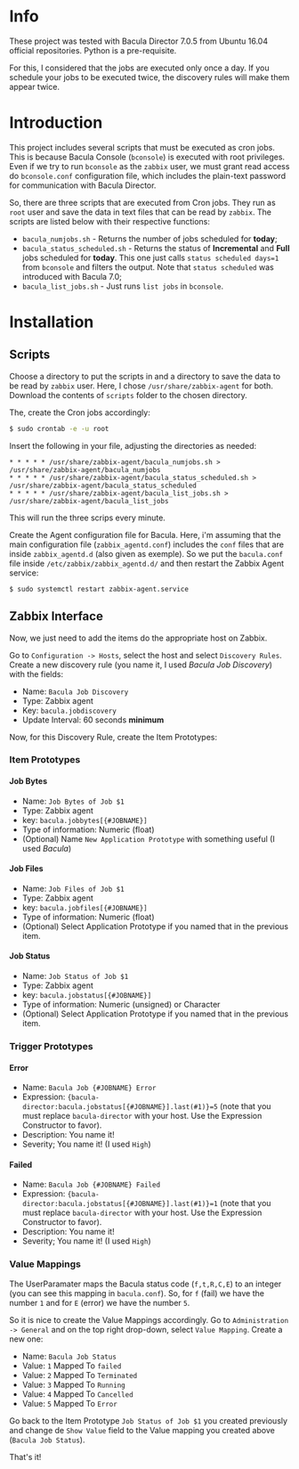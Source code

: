 # Info

These project was tested with Bacula Director 7.0.5 from Ubuntu 16.04 official repositories.
Python is a pre-requisite.

For this, I considered that the jobs are executed only once a day.
If you schedule your jobs to be executed twice, the discovery rules will make them appear twice.

# Introduction

This project includes several scripts that must be executed as cron jobs.
This is because Bacula Console (`bconsole`) is executed with root privileges. Even if we try to run `bconsole` as
the `zabbix` user, we must grant read access do `bconsole.conf` configuration file, which includes the plain-text
password for communication with Bacula Director.

So, there are three scripts that are executed from Cron jobs. They run as `root` user and save the data in text files that
can be read by `zabbix`.
The scripts are listed below with their respective functions:

* `bacula_numjobs.sh` - Returns the number of jobs scheduled for **today**;
* `bacula_status_scheduled.sh` - Returns the status of **Incremental** and **Full** jobs scheduled for **today**. This one
just calls `status scheduled days=1` from `bconsole` and filters the output. Note that `status scheduled` was introduced with
Bacula 7.0;
* `bacula_list_jobs.sh` - Just runs `list jobs` in `bconsole`.

# Installation

## Scripts

Choose a directory to put the scripts in and a directory to save the data to be read by `zabbix` user.
Here, I chose `/usr/share/zabbix-agent` for both.
Download the contents of `scripts` folder to the chosen directory.

The, create the Cron jobs accordingly:

```bash
$ sudo crontab -e -u root
```
Insert the following in your file, adjusting the directories as needed:

```cron
* * * * * /usr/share/zabbix-agent/bacula_numjobs.sh > /usr/share/zabbix-agent/bacula_numjobs
* * * * * /usr/share/zabbix-agent/bacula_status_scheduled.sh > /usr/share/zabbix-agent/bacula_status_scheduled
* * * * * /usr/share/zabbix-agent/bacula_list_jobs.sh > /usr/share/zabbix-agent/bacula_list_jobs
```

This will run the three scrips every minute.

Create the Agent configuration file for Bacula. 
Here, i'm assuming that the main configuration file (`zabbix_agentd.conf`) includes the `conf` files that are inside
`zabbix_agentd.d` (also given as exemple).
So we put the `bacula.conf` file inside `/etc/zabbix/zabbix_agentd.d/` and then restart the Zabbix Agent service:

```
$ sudo systemctl restart zabbix-agent.service
```

## Zabbix Interface

Now, we just need to add the items do the appropriate host on Zabbix.

Go to `Configuration -> Hosts`, select the host and select `Discovery Rules`.
Create a new discovery rule (you name it, I used *Bacula Job Discovery*) with the fields:

* Name: `Bacula Job Discovery`
* Type: Zabbix agent
* Key: `bacula.jobdiscovery`
* Update Interval: 60 seconds **minimum**

Now, for this Discovery Rule, create the Item Prototypes:

### Item Prototypes

#### Job Bytes
* Name: `Job Bytes of Job $1`
* Type: Zabbix agent
* key: `bacula.jobbytes[{#JOBNAME}]`
* Type of information: Numeric (float)
* (Optional) Name `New Application Prototype` with something useful (I used *Bacula*)

#### Job Files
* Name: `Job Files of Job $1`
* Type: Zabbix agent
* key: `bacula.jobfiles[{#JOBNAME}]`
* Type of information: Numeric (float)
* (Optional) Select Application Prototype if you named that in the previous item.

#### Job Status
* Name: `Job Status of Job $1`
* Type: Zabbix agent
* key: `bacula.jobstatus[{#JOBNAME}]`
* Type of information: Numeric (unsigned) or Character
* (Optional) Select Application Prototype if you named that in the previous item.

### Trigger Prototypes

#### Error
* Name: `Bacula Job {#JOBNAME} Error`
* Expression: `{bacula-director:bacula.jobstatus[{#JOBNAME}].last(#1)}=5` (note that you must replace `bacula-director` with
your host. Use the Expression Constructor to favor).
* Description: You name it!
* Severity; You name it! (I used `High`)

#### Failed

* Name: `Bacula Job {#JOBNAME} Failed`
* Expression: `{bacula-director:bacula.jobstatus[{#JOBNAME}].last(#1)}=1` (note that you must replace `bacula-director` with
your host. Use the Expression Constructor to favor).
* Description: You name it!
* Severity; You name it! (I used `High`)

### Value Mappings

The UserParamater maps the Bacula status code (`f,t,R,C,E`) to an integer (you can see this mapping in `bacula.conf`).
So, for `f` (fail) we have the number `1` and for `E` (error) we have the
number `5`.

So it is nice to create the Value Mappings accordingly.
Go to `Administration -> General` and on the top right drop-down, select `Value Mapping`.
Create a new one:

* Name: `Bacula Job Status`
* Value: `1` Mapped To `failed`
* Value: `2` Mapped To `Terminated`
* Value: `3` Mapped To `Running`
* Value: `4` Mapped To `Cancelled`
* Value: `5` Mapped To `Error`

Go back to the Item Prototype `Job Status of Job $1` you created previously and change de `Show Value` field to the Value
mapping you created above (`Bacula Job Status`).

That's it!
